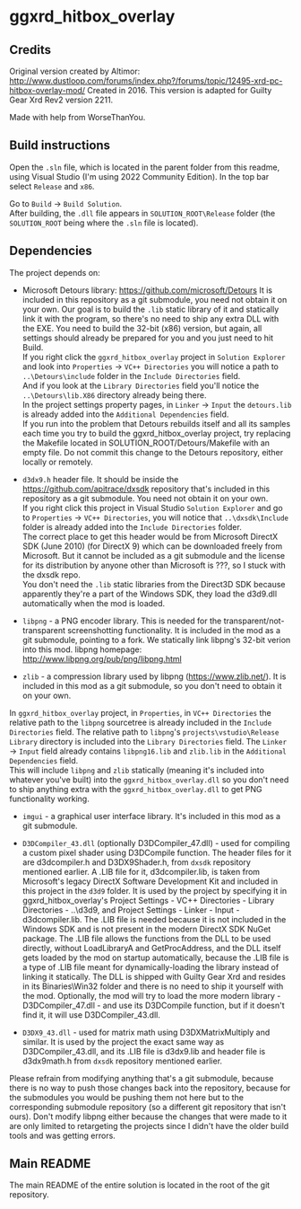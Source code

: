 # ggxrd_hitbox_overlay

## Credits

Original version created by Altimor: <http://www.dustloop.com/forums/index.php?/forums/topic/12495-xrd-pc-hitbox-overlay-mod/>
Created in 2016.
This version is adapted for Guilty Gear Xrd Rev2 version 2211.

Made with help from WorseThanYou.

## Build instructions

Open the `.sln` file, which is located in the parent folder from this readme, using Visual Studio (I'm using 2022 Community Edition). In the top bar select `Release` and `x86`.

Go to `Build` -> `Build Solution`.  
After building, the `.dll` file appears in `SOLUTION_ROOT\Release` folder (the `SOLUTION_ROOT` being where the `.sln` file is located).

## Dependencies

The project depends on:

- Microsoft Detours library: <https://github.com/microsoft/Detours> It is included in this repository as a git submodule, you need not obtain it on your own. Our goal is to build the `.lib` static library of it and statically link it with the program, so there's no need to ship any extra DLL with the EXE. You need to build the 32-bit (x86) version, but again, all settings should already be prepared for you and you just need to hit Build.  
  If you right click the `ggxrd_hitbox_overlay` project in `Solution Explorer` and look into `Properties` -> `VC++ Directories` you will notice a path to `..\Detours\include` folder in the `Include Directories` field.  
  And if you look at the `Library Directories` field you'll notice the `..\Detours\lib.X86` directory already being there.  
  In the project settings property pages, in `Linker` -> `Input` the `detours.lib` is already added into the `Additional Dependencies` field.  
  If you run into the problem that Detours rebuilds itself and all its samples each time you try to build the ggxrd_hitbox_overlay project, try replacing the Makefile located in SOLUTION_ROOT/Detours/Makefile with an empty file. Do not commit this change to the Detours repository, either locally or remotely.

- `d3dx9.h` header file. It should be inside the <https://github.com/apitrace/dxsdk> repository that's included in this repository as a git submodule. You need not obtain it on your own.  
  If you right click this project in Visual Studio `Solution Explorer` and go to `Properties` -> `VC++ Directories`, you will notice that `..\dxsdk\Include` folder is already added into the `Include Directories` folder.  
  The correct place to get this header would be from Microsoft DirectX SDK (June 2010) (for DirectX 9) which can be downloaded freely from Microsoft. But it cannot be included as a git submodule and the license for its distribution by anyone other than Microsoft is ???, so I stuck with the dxsdk repo.  
  You don't need the `.lib` static libraries from the Direct3D SDK because apparently they're a part of the Windows SDK, they load the d3d9.dll automatically when the mod is loaded.

- `libpng` - a PNG encoder library. This is needed for the transparent/not-transparent screenshotting functionality. It is included in the mod as a git submodule, pointing to a fork. We statically link libpng's 32-bit verion into this mod. libpng homepage: <http://www.libpng.org/pub/png/libpng.html>  

- `zlib` - a compression library used by libpng (<https://www.zlib.net/>). It is included in this mod as a git submodule, so you don't need to obtain it on your own.

In `ggxrd_hitbox_overlay` project, in `Properties`, in `VC++ Directories` the relative path to the `libpng` sourcetree is already included in the `Include Directories` field. The relative path to `libpng`'s `projects\vstudio\Release Library` directory is included into the `Library Directories` field. The `Linker` -> `Input` field already contains `libpng16.lib` and `zlib.lib` in the `Additional Dependencies` field.  
This will include `libpng` and `zlib` statically (meaning it's included into whatever you've built) into the `ggxrd_hitbox_overlay.dll` so you don't need to ship anything extra with the `ggxrd_hitbox_overlay.dll` to get PNG functionality working.

- `imgui` - a graphical user interface library. It's included in this mod as a git submodule.

- `D3DCompiler_43.dll` (optionally D3DCompiler_47.dll) - used for compiling a custom pixel shader using D3DCompile function. The header files for it are d3dcompiler.h and D3DX9Shader.h, from `dxsdk` repository mentioned earlier. A .LIB file for it, d3dcompiler.lib, is taken from Microsoft's legacy DirectX Software Development Kit and included in this project in the `d3d9` folder. It is used by the project by specifying it in ggxrd_hitbox_overlay's Project Settings - VC++ Directories - Library Directories - ..\d3d9, and Project Settings - Linker - Input - d3dcompiler.lib. The .LIB file is needed because it is not included in the Windows SDK and is not present in the modern DirectX SDK NuGet package. The .LIB file allows the functions from the DLL to be used directly, without LoadLibraryA and GetProcAddress, and the DLL itself gets loaded by the mod on startup automatically, because the .LIB file is a type of .LIB file meant for dynamically-loading the library instead of linking it statically. The DLL is shipped with Guilty Gear Xrd and resides in its Binaries\\Win32 folder and there is no need to ship it yourself with the mod. Optionally, the mod will try to load the more modern library - D3DCompiler_47.dll - and use its D3DCompile function, but if it doesn't find it, it will use D3DCompiler_43.dll.

- `D3DX9_43.dll` - used for matrix math using D3DXMatrixMultiply and similar. It is used by the project the exact same way as D3DCompiler_43.dll, and its .LIB file is d3dx9.lib and header file is d3dx9math.h from `dxsdk` repository mentioned earlier.

Please refrain from modifying anything that's a git submodule, because there is no way to push those changes back into the repository, because for the submodules you would be pushing them not here but to the corresponding submodule repository (so a different git repository that isn't ours). Don't modify libpng either because the changes that were made to it are only limited to retargeting the projects since I didn't have the older build tools and was getting errors.

## Main README

The main README of the entire solution is located in the root of the git repository.
